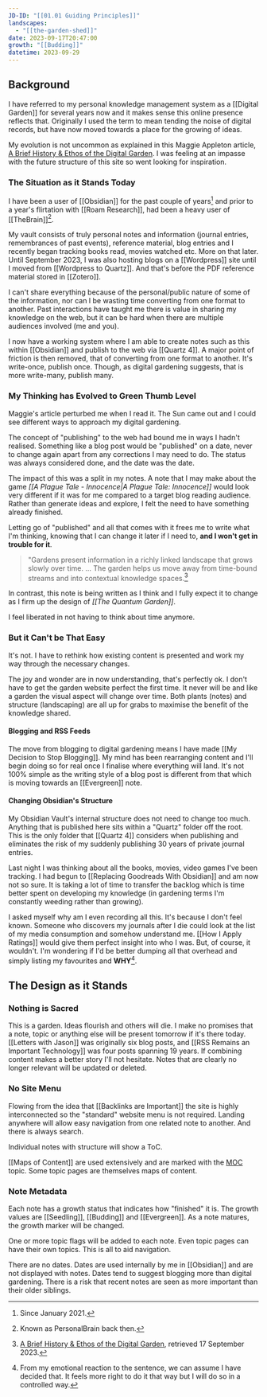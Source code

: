 ```yaml
---
JD-ID: "[[01.01 Guiding Principles]]"
landscapes:
  - "[[the-garden-shed]]"
date: 2023-09-17T20:47:00
growth: "[[Budding]]"
datetime: 2023-09-29
---
```

## Background
I have referred to my personal knowledge management system as a [[Digital Garden]] for several years now and it makes sense this online presence reflects that. Originally I used the term to mean tending the noise of digital records, but have now moved towards a place for the growing of ideas.

My evolution is not uncommon as explained in this Maggie Appleton article, [A Brief History & Ethos of the Digital Garden](https://maggieappleton.com/garden-history). I was feeling at an impasse with the future structure of this site so went looking for inspiration.

### The Situation as it Stands Today
I have been a user of [[Obsidian]] for the past couple of years[^3] and prior to a year's flirtation with [[Roam Research]], had been a heavy user of [[TheBrain]][^thebrain].

My vault consists of truly personal notes and information (journal entries, remembrances of past events), reference material, blog entries and I recently began tracking books read, movies watched etc. More on that later. Until September 2023, I was also hosting blogs on a [[Wordpress]] site until I moved from [[Wordpress to Quartz]]. And that's before the PDF reference material stored in [[Zotero]].

I can't share everything because of the personal/public nature of some of the information, nor can I be wasting time converting from one format to another. Past interactions have taught me there is value in sharing my knowledge on the web, but it can be hard when there are multiple audiences involved (me and you).

I now have a working system where I am able to create notes such as this within [[Obsidian]] and publish to the web via [[Quartz 4]]. A major point of friction is then removed, that of converting from one format to another. It's write-once, publish once. Though, as digital gardening suggests, that is more write-many, publish many.

### My Thinking has Evolved to Green Thumb Level
Maggie's article perturbed me when I read it. The Sun came out and I could see different ways to approach my digital gardening.

The concept of "publishing" to the web had bound me in ways I hadn't realised. Something like a blog post would be "published" on a date, never to change again apart from any corrections I may need to do. The status was always considered done, and the date was the date.

The impact of this was a split in my notes. A note that I may make about the game *[[A Plague Tale - Innocence|A Plague Tale: Innocence]]* would look very different if it was for me compared to a target blog reading audience. Rather than generate ideas and explore, I felt the need to have something already finished.

Letting go of "published" and all that comes with it frees me to write what I'm thinking, knowing that I can change it later if I need to, **and I won't get in trouble for it**.

> "Gardens present information in a richly linked landscape that grows slowly over time. ... The garden helps us move away from time-bound streams and into contextual knowledge spaces.[^1]

In contrast, this note is being written as I think and I fully expect it to change as I firm up the design of *[[The Quantum Garden]]*.

I feel liberated in not having to think about time anymore.

### But it Can't be That Easy
It's not. I have to rethink how existing content is presented and work my way through the necessary changes.

The joy and wonder are in now understanding, that's perfectly ok. I don't have to get the garden website perfect the first time. It never will be and like a garden the visual aspect will change over time. Both plants (notes) and structure (landscaping) are all up for grabs to maximise the benefit of the knowledge shared.

#### Blogging and RSS Feeds
The move from blogging to digital gardening means I have made [[My Decision to Stop Blogging]]. My mind has been rearranging content and I'll begin doing so for real once I finalise where everything will land. It's not 100% simple as the writing style of a blog post is different from that which is moving towards an [[Evergreen]] note.

#### Changing Obsidian's Structure
My Obsidian Vault's internal structure does not need to change too much. Anything that is published here sits within a "Quartz" folder off the root. This is the only folder that [[Quartz 4]] considers when publishing and eliminates the risk of my suddenly publishing 30 years of private journal entries.

Last night I was thinking about all the books, movies, video games I've been tracking. I had begun to [[Replacing Goodreads With Obsidian]] and am now not so sure. It is taking a lot of time to transfer the backlog which is time better spent on developing my knowledge (in gardening terms I'm constantly weeding rather than growing).

I asked myself why am I even recording all this. It's because I don't feel known. Someone who discovers my journals after I die could look at the list of my media consumption and somehow understand me. [[How I Apply Ratings]] would give them perfect insight into who I was. But, of course, it wouldn't. I'm wondering if I'd be better dumping all that overhead and simply listing my favourites and **WHY**[^2].

## The Design as it Stands
### Nothing is Sacred
This is a garden. Ideas flourish and others will die. I make no promises that a note, topic or anything else will be present tomorrow if it's there today. [[Letters with Jason]] was originally six blog posts, and [[RSS Remains an Important Technology]] was four posts spanning 19 years. If combining content makes a better story I'll not hesitate. Notes that are clearly no longer relevant will be updated or deleted. 

### No Site Menu
Flowing from the idea that [[Backlinks are Important]] the site is highly interconnected so the "standard" website menu is not required. Landing anywhere will allow easy navigation from one related note to another. And there is always search.

Individual notes with structure will show a ToC.

[[Maps of Content]] are used extensively and are marked with the [MOC](/tags/moc) topic. Some topic pages are themselves maps of content.

### Note Metadata
Each note has a growth status that indicates how "finished" it is. The growth values are [[Seedling]], [[Budding]] and [[Evergreen]]. As a note matures, the growth marker will be changed.

One or more topic flags will be added to each note. Even topic pages can have their own topics. This is all to aid navigation.

There are no dates. Dates are used internally by me in [[Obsidian]] and are not displayed with notes. Dates tend to suggest blogging more than digital gardening. There is a risk that recent notes are seen as more important than their older siblings.


[^1]: [A Brief History & Ethos of the Digital Garden](https://omnivore.app/quantumgardener/a-brief-history-ethos-of-the-digital-garden-18a977b1a72), retrieved 17 September 2023.
[^2]: From my emotional reaction to the sentence, we can assume I have decided that. It feels more right to do it that way but I will do so in a controlled way.
[^thebrain]: Known as PersonalBrain back then.
[^3]: Since January 2021.
